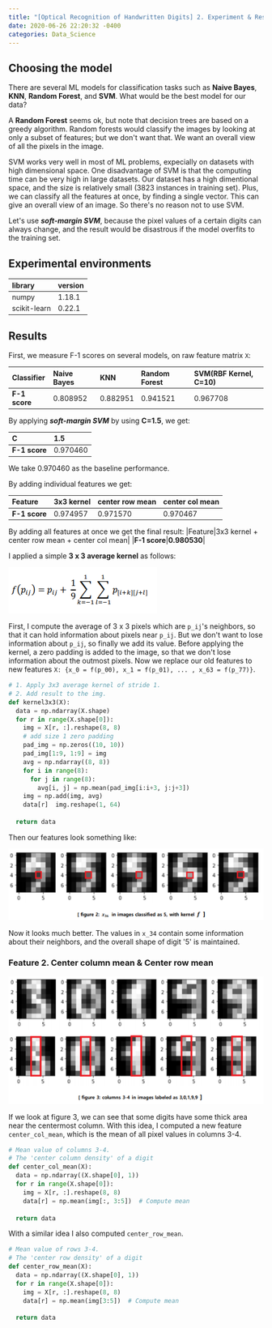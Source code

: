 ```yaml
---
title: "[Optical Recognition of Handwritten Digits] 2. Experiment & Results"
date: 2020-06-26 22:20:32 -0400
categories: Data_Science
---
```

## Choosing the model
There are several ML models for classification tasks such as **Naive Bayes**, **KNN**, **Random Forest**, and **SVM**. What would be the best model for our data?

A **Random Forest** seems ok, but note that decision trees are based on a greedy algorithm. Random forests would classify the images by looking at only a subset of features; but we don't want that. We want an overall view of all the pixels in the image.

SVM works very well in most of ML problems, expecially on datasets with high dimensional space. One disadvantage of SVM is that the computing time can be very high in large datasets. Our dataset has a high dimentional space, and the size is relatively small (3823 instances in training set). Plus, we can classify all the features at once, by finding a single vector. This can give an overall view of an image. So there's no reason not to use SVM.

Let's use ***soft-margin SVM***, because the pixel values of a certain digits can always change, and the result would be disastrous if the model overfits to the training set.

## Experimental environments
|library|version|
|:---|:---|
|numpy|1.18.1|
|scikit-learn|0.22.1|

## Results
First, we measure F-1 scores on several models, on raw feature matrix `X`:

|Classifier|Naive Bayes|KNN|Random Forest|SVM(RBF Kernel, C=10)|
|:---|:---|:---|:---|:---|
|**F-1 score**|0.808952|0.882951|0.941521|0.967708|

By applying ***soft-margin SVM*** by using **C=1.5**, we get:

|C|1.5|
|:---|:---|
|**F-1 score**|0.970460|

We take 0.970460 as the baseline performance.


By adding individual features we get:

|Feature|3x3 kernel|center row mean|center col mean|
|:---|:---|:---|:---|
|**F-1 score**|0.974957|0.971570|0.970467|

By adding all features at once we get the final result:
|Feature|3x3 kernel + center row mean + center col mean|
|**F-1 score**|**0.980530**|






I applied a simple **3 x 3 average kernel** as follows:

![figure 2](/assets/images/optical_recognition_1_1.png)

First, I compute the average of 3 x 3 pixels which are `p_ij`'s neighbors, so that it can hold information about pixels near `p_ij`. But we don't want to lose information about `p_ij`, so finally we add its value.
Before applying the kernel, a zero padding is added to the image, so that we don't lose information about the outmost pixels. Now we replace our old features to new features `X: {x_0 = f(p_00), x_1 = f(p_01), ... , x_63 = f(p_77)}`.

~~~python
# 1. Apply 3x3 average kernel of stride 1.
# 2. Add result to the img.
def kernel3x3(X):
  data = np.ndarray(X.shape)
  for r in range(X.shape[0]):
    img = X[r, :].reshape(8, 8)
    # add size 1 zero padding
    pad_img = np.zeros((10, 10))
    pad_img[1:9, 1:9] = img
    avg = np.ndarray((8, 8))
    for i in range(8):
      for j in range(8):
        avg[i, j] = np.mean(pad_img[i:i+3, j:j+3])
    img = np.add(img, avg)
    data[r]  img.reshape(1, 64)
    
  return data
~~~

Then our features look something like:

![figure 3](/assets/images/optical_recognition_1_2.png)

Now it looks much better. The values in `x_34` contain some information about their neighbors, and the overall shape of digit '5' is maintained.

### Feature 2. Center column mean & Center row mean
![figure 4](/assets/images/optical_recognition_1_3.png)

If we look at figure 3, we can see that some digits have some thick area near the centermost column. With this idea, I computed a new feature `center_col_mean`, which is the mean of all pixel values in columns 3-4.

~~~python
# Mean value of columns 3-4.
# The 'center column density' of a digit
def center_col_mean(X):
  data = np.ndarray((X.shape[0], 1))
  for r in range(X.shape[0]):
    img = X[r, :].reshape(8, 8)
    data[r] = np.mean(img[:, 3:5])  # Compute mean
  
  return data
~~~

With a similar idea I also computed `center_row_mean`.

~~~python
# Mean value of rows 3-4.
# The 'center row density' of a digit
def center_row_mean(X):
  data = np.ndarray((X.shape[0], 1))
  for r in range(X.shape[0]):
    img = X[r, :].reshape(8, 8)
    data[r] = np.mean(img[3:5])  # Compute mean
  
  return data
~~~
